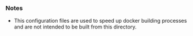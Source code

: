 ### Notes

- This configuration files are used to speed up docker building processes and are not intended to be built from this directory.
